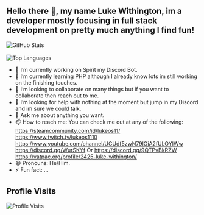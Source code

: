 ## Hello there 👋, my name Luke Withington, im a developer mostly focusing in full stack development on pretty much anything I find fun!
![GitHub Stats](https://github-readme-stats.vercel.app/api?username=lukeos11&theme=dark&show_icons=true)
<br><br>
![Top Languages](https://github-readme-stats.vercel.app/api/top-langs/?username=lukeos11&theme=dark)

- 🔭 I’m currently working on Spirit my Discord Bot.
- 🌱 I’m currently learning PHP although I already know lots im still working on the finishing touches.
- 👯 I’m looking to collaborate on many things but if you want to collaborate then reach out to me.
- 🤔 I’m looking for help with nothing at the moment but jump in my Discord and im sure we could talk.
- 💬 Ask me about anything you want.
- 📫 How to reach me: You can check me out at any of the following: 
<br>https://steamcommunity.com/id/lukeos11/
<br>https://www.twitch.tv/lukeos1110
<br>https://www.youtube.com/channel/UCUdf5zwN79lOjA2fULOYIWw
<br>https://discord.gg/WurSKYf Or https://discord.gg/9QTPvBkRZW
<br>https://vatpac.org/profile/2425-luke-withington/
- 😄 Pronouns: He/Him.
- ⚡ Fun fact: ...

## Profile Visits
![Profile Visits](https://profile-counter.glitch.me/lukeos11/count.svg)

